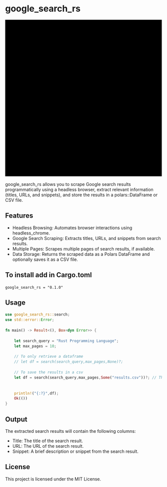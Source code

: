 # google_search_rs

![](https://github.com/ChiragChauhan4579/google_search_rs/blob/main/google_search_rs_demo.gif)

google_search_rs allows you to scrape Google search results programmatically using a headless browser, extract relevant information (titles, URLs, and snippets), and store the results in a polars::DataFrame or CSV file.

## Features
- Headless Browsing: Automates browser interactions using headless_chrome.
- Google Search Scraping: Extracts titles, URLs, and snippets from search results.
- Multiple Pages: Scrapes multiple pages of search results, if available.
- Data Storage: Returns the scraped data as a Polars DataFrame and optionally saves it as a CSV file.

## To install add in Cargo.toml
`google_search_rs = "0.1.0"`

## Usage

```rust
use google_search_rs::search;
use std::error::Error;

fn main() -> Result<(), Box<dyn Error>> {

    let search_query = "Rust Programming Language";
    let max_pages = 10;

    // To only retrieve a dataframe
    // let df = search(search_query,max_pages,None)?;

    // To save the results in a csv
    let df = search(search_query,max_pages,Some("results.csv"))?; // This will scrape the first ten pages of Google search results for "Rust Programming Language" and save the results in a CSV file called results.csv.


    println!("{:?}",df);
    Ok(())
}
```

## Output
The extracted search results will contain the following columns:
- Title: The title of the search result.
- URL: The URL of the search result.
- Snippet: A brief description or snippet from the search result.

## License
This project is licensed under the MIT License.

